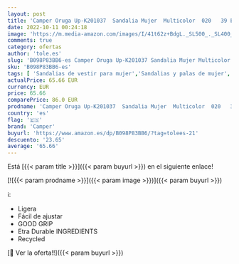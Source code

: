 ```yaml
---
layout: post
title: 'Camper Oruga Up-K201037  Sandalia Mujer  Multicolor  020   39 EU'
date: 2022-10-11 00:24:18
image: 'https://m.media-amazon.com/images/I/41t62z+BdgL._SL500_._SL400_.jpg'
comments: true
category: ofertas
author: 'tole.es'
slug: 'B098P83BB6-es Camper Oruga Up-K201037 Sandalia Mujer Multicolor 020 39 EU'
sku: 'B098P83BB6-es'
tags: [ 'Sandalias de vestir para mujer','Sandalias y palas de mujer','Zapatos','Zapatos para mujer','Zapatos y complementos','camper','sandalia','🇪🇸', ]
actualPrice: 65.66 EUR
currency: EUR
price: 65.66
comparePrice: 86.0 EUR
prodname: 'Camper Oruga Up-K201037  Sandalia Mujer  Multicolor  020   39 EU'
country: 'es'
flag: '🇪🇸'
brand: 'Camper'
buyurl: 'https://www.amazon.es/dp/B098P83BB6/?tag=tolees-21'
descuento: '23.65'
average: '65.66'
---
```


Está [{{< param title >}}]({{< param buyurl >}}) en el siguiente enlace!

[![{{< param prodname >}}]({{< param image >}})]({{< param buyurl >}})

ℹ️:

- Ligera
- Fácil de ajustar
- GOOD GRIP
- Etra Durable INGREDIENTS
- Recycled

[🛒 Ver la oferta!!]({{< param buyurl >}})
